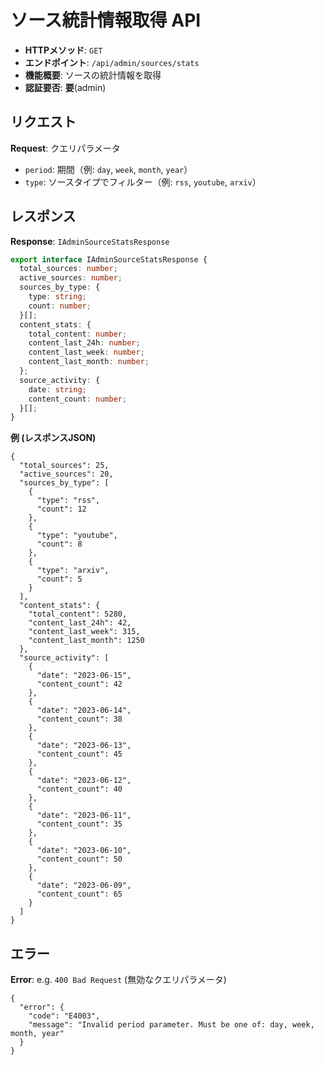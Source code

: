 # ソース統計情報取得 API

- **HTTPメソッド**: `GET`
- **エンドポイント**: `/api/admin/sources/stats`
- **機能概要**: ソースの統計情報を取得
- **認証要否**: **要**(admin)

## リクエスト

**Request**: クエリパラメータ
- `period`: 期間（例: `day`, `week`, `month`, `year`）
- `type`: ソースタイプでフィルター（例: `rss`, `youtube`, `arxiv`）

## レスポンス

**Response**: `IAdminSourceStatsResponse`
```ts
export interface IAdminSourceStatsResponse {
  total_sources: number;
  active_sources: number;
  sources_by_type: {
    type: string;
    count: number;
  }[];
  content_stats: {
    total_content: number;
    content_last_24h: number;
    content_last_week: number;
    content_last_month: number;
  };
  source_activity: {
    date: string;
    content_count: number;
  }[];
}
```

**例 (レスポンスJSON)**
```jsonc
{
  "total_sources": 25,
  "active_sources": 20,
  "sources_by_type": [
    {
      "type": "rss",
      "count": 12
    },
    {
      "type": "youtube",
      "count": 8
    },
    {
      "type": "arxiv",
      "count": 5
    }
  ],
  "content_stats": {
    "total_content": 5280,
    "content_last_24h": 42,
    "content_last_week": 315,
    "content_last_month": 1250
  },
  "source_activity": [
    {
      "date": "2023-06-15",
      "content_count": 42
    },
    {
      "date": "2023-06-14",
      "content_count": 38
    },
    {
      "date": "2023-06-13",
      "content_count": 45
    },
    {
      "date": "2023-06-12",
      "content_count": 40
    },
    {
      "date": "2023-06-11",
      "content_count": 35
    },
    {
      "date": "2023-06-10",
      "content_count": 50
    },
    {
      "date": "2023-06-09",
      "content_count": 65
    }
  ]
}
```

## エラー

**Error**: e.g. `400 Bad Request` (無効なクエリパラメータ)
```jsonc
{
  "error": {
    "code": "E4003",
    "message": "Invalid period parameter. Must be one of: day, week, month, year"
  }
}
```